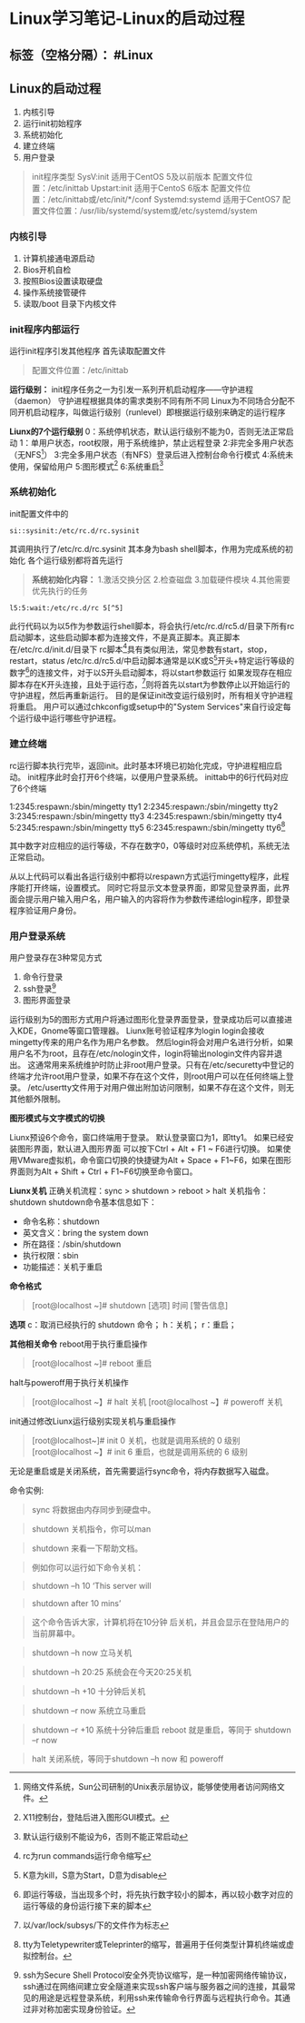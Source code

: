 ﻿# Linux学习笔记-Linux的启动过程


标签（空格分隔）： #Linux
---

## Linux的启动过程 ##

 1. 内核引导
 2. 运行init初始程序
 3. 系统初始化
 4. 建立终端
 5. 用户登录

>init程序类型
>SysV:init 适用于CentOS 5及以前版本 配置文件位置：/etc/inittab
>Upstart:init 适用于CentoS 6版本 配置文件位置：/etc/inittab或/etc/init/*/conf
>Systemd:systemd 适用于CentOS7 配置文件位置：/usr/lib/systemd/system或/etc/systemd/system

### 内核引导
 1. 计算机接通电源启动
 2. Bios开机自检
 3. 按照Bios设置读取硬盘
 4. 操作系统接管硬件
 5. 读取/boot 目录下内核文件

### init程序内部运行
运行init程序引发其他程序
首先读取配置文件
> 配置文件位置：/etc/inittab

**运行级别：**
init程序任务之一为引发一系列开机启动程序——守护进程（daemon）
守护进程根据具体的需求类别不同有所不同
Linux为不同场合分配不同开机启动程序，叫做运行级别（runlevel）即根据运行级别来确定的运行程序

**Liunx的7个运行级别**
0：系统停机状态，默认运行级别不能为0，否则无法正常启动
1：单用户状态，root权限，用于系统维护，禁止远程登录
2:非完全多用户状态（无NFS[^NFS]）
3:完全多用户状态（有NFS）登录后进入控制台命令行模式
4:系统未使用，保留给用户
5:图形模式[^Graphics mode]
6:系统重启[^System restart]


### 系统初始化
init配置文件中的

    si::sysinit:/etc/rc.d/rc.sysinit

其调用执行了/etc/rc.d/rc.sysinit
其本身为bash shell脚本，作用为完成系统的初始化
各个运行级别都将首先运行

> **系统初始化内容：**
1.激活交换分区
2.检查磁盘
3.加载硬件模块
4.其他需要优先执行的任务

    l5:5:wait:/etc/rc.d/rc 5[^5]
此行代码以为以5作为参数运行shell脚本，将会执行/etc/rc.d/rc5.d/目录下所有rc启动脚本，这些启动脚本都为连接文件，不是真正脚本。真正脚本在/etc/rc.d/init.d/目录下
rc脚本[^rc]具有类似用法，常见参数有start，stop，restart，status
/etc/rc.d/rc5.d/中启动脚本通常是以K或S[^KS]开头+特定运行等级的数字[^num]的连接文件，对于以S开头启动脚本，将以start参数运行
如果发现存在相应脚本存在K开头连接，且处于运行态，[^symbol]则将首先以start为参数停止以开始运行的守护进程，然后再重新运行。
目的是保证init改变运行级别时，所有相关守护进程将重启。
用户可以通过chkconfig或setup中的"System Services"来自行设定每个运行级中运行哪些守护进程。

### 建立终端
rc运行脚本执行完毕，返回init。此时基本环境已初始化完成，守护进程相应启动。
init程序此时会打开6个终端，以便用户登录系统。
inittab中的6行代码对应了6个终端

> 
1:2345:respawn:/sbin/mingetty tty1
2:2345:respawn:/sbin/mingetty tty2
3:2345:respawn:/sbin/mingetty tty3
4:2345:respawn:/sbin/mingetty tty4
5:2345:respawn:/sbin/mingetty tty5
6:2345:respawn:/sbin/mingetty tty6[^tty]

其中数字对应相应的运行等级，不存在数字0，0等级时对应系统停机，系统无法正常启动。

从以上代码可以看出各运行级别中都将以respawn方式运行mingetty程序，此程序能打开终端，设置模式。
同时它将显示文本登录界面，即常见登录界面，此界面会提示用户输入用户名，用户输入的内容将作为参数传递给login程序，即登录程序验证用户身份。


### 用户登录系统
用户登录存在3种常见方式

 1. 命令行登录
 2. ssh登录[^ssh]
 3. 图形界面登录

运行级别为5的图形方式用户将通过图形化登录界面登录，登录成功后可以直接进入KDE，Gnome等窗口管理器。
Liunx账号验证程序为login
login会接收mingetty传来的用户名作为用户名参数。
然后login将会对用户名进行分析，如果用户名不为root，且存在/etc/nologin文件，login将输出nologin文件内容并退出。
这通常用来系统维护时防止非root用户登录。只有在/etc/securetty中登记的终端才允许root用户登录，如果不存在这个文件，则root用户可以在任何终端上登录。
/etc/usertty文件用于对用户做出附加访问限制，如果不存在这个文件，则无其他额外限制。

**图形模式与文字模式的切换**

Liunx预设6个命令，窗口终端用于登录。
默认登录窗口为1，即tty1。
如果已经安装图形界面，默认进入图形界面
可以按下Ctrl + Alt + F1 ~ F6进行切换。
如果使用VMware虚拟机，命令窗口切换的快捷键为Alt + Space + F1~F6，如果在图形界面则为Alt + Shift + Ctrl + F1~F6切换至命令窗口。

**Liunx关机**
正确关机流程：sync > shutdown > reboot > halt
关机指令：shutdown
shutdown命令基本信息如下：

 - 命令名称：shutdown
 - 英文含义：bring the system down
 - 所在路径：/sbin/shutdown
 - 执行权限：sbin
 - 功能描述：关机于重启

**命令格式**
 > [root@localhost ~]# shutdown [选项] 时间 [警告信息]

**选项**
c：取消已经执行的 shutdown 命令；
h：关机；
r：重启；

**其他相关命令**
reboot用于执行重启操作
> [root@localhost ~]# reboot
>重启


halt与poweroff用于执行关机操作
> [root@localhost ~】# halt
>关机
>[root@localhost ~】# poweroff
>关机

init通过修改Liunx运行级别实现关机与重启操作

> [root@localhost~]# init 0
关机，也就是调用系统的 0 级别
[root@localhost ~】# init 6
重启，也就是调用系统的 6 级别

无论是重启或是关闭系统，首先需要运行sync命令，将内存数据写入磁盘。

命令实例:
> sync 将数据由内存同步到硬盘中。

>shutdown 关机指令，你可以man 

>shutdown 来看一下帮助文档。

>例如你可以运行如下命令关机：

>shutdown –h 10 ‘This server will 

>shutdown after 10 mins’ 

>这个命令告诉大家，计算机将在10分钟
后关机，并且会显示在登陆用户的当前屏幕中。

>shutdown –h now 立马关机

>shutdown –h 20:25 
系统会在今天20:25关机

>shutdown –h +10 十分钟后关机

>shutdown –r now 系统立马重启

>shutdown –r +10 系统十分钟后重启
reboot 就是重启，等同于 shutdown –r now

>halt 关闭系统，等同于shutdown –h now 和 poweroff

[^NFS]:网络文件系统，Sun公司研制的Unix表示层协议，能够使使用者访问网络文件。

[^Graphics mode]:X11控制台，登陆后进入图形GUI模式。

[^System restart]:默认运行级别不能设为6，否则不能正常启动

[^5]:此处参数意为运行等级

[^rc]:rc为run commands运行命令缩写

[^KS]:K意为kill，S意为Start，D意为disable

[^num]:即运行等级，当出现多个时，将先执行数字较小的脚本，再以较小数字对应的运行等级的身份运行接下来的脚本

[^symbol]:以/var/lock/subsys/下的文件作为标志

[^ssh]:ssh为Secure Shell  Protocol安全外壳协议缩写，是一种加密网络传输协议，ssh通过在网络间建立安全隧道来实现ssh客户端与服务器之间的连接，其最常见的用途是远程登录系统，利用ssh来传输命令行界面与远程执行命令。其通过非对称加密实现身份验证。

[^tty]:tty为Teletypewriter或Teleprinter的缩写，普遍用于任何类型计算机终端或虚拟控制台。

